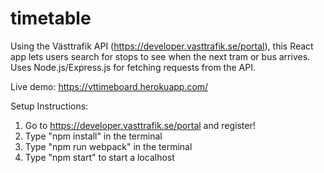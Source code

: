 # timetable
Using the Västtrafik API (https://developer.vasttrafik.se/portal), this React app lets users search for stops to see when the next tram or bus arrives. Uses Node.js/Express.js for fetching requests from the API. 

Live demo: https://vttimeboard.herokuapp.com/

Setup Instructions:
1. Go to https://developer.vasttrafik.se/portal and register! 
2. Type "npm install" in the terminal
3. Type "npm run webpack" in the terminal
4. Type "npm start" to start a localhost 

